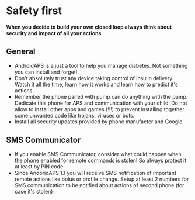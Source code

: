 # Safety first

**When you decide to build your own closed loop always think about security and impact of all your actions**

## General

* AndroidAPS is a just a tool to help you manage diabetes. Not something you can install and forget!
* Don't absolutely trust any device taking control of insulin delivery. Watch it all the time, learn how it works and learn how to predict it's actions.
* Remember the phone paired with pump can do anything with the pump. Dedicate this phone for APS and communication with your child. Do not allow to install other apps and games (!!!) to prevent installing together some unwanted code like trojans, viruses or bots.
* Install all security updates provided by phone manufacter and Google.

## SMS Communicator

* If you enable SMS Communicator, consider what could happen when the phone enabled for remote commands is stolen! So always protect it at least by PIN code
* Since AndoridAPS 1.1 you will receive SMS notification of important remote actions like bolus or profile change. Setup at least 2 numbers for SMS communication to be notified about actions of second phone (for case it's stolen)